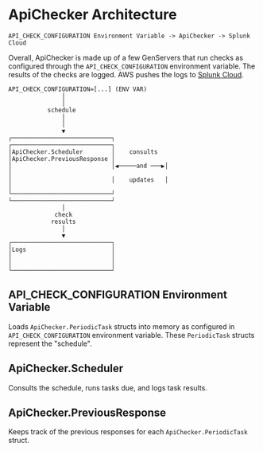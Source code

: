# ApiChecker Architecture

`API_CHECK_CONFIGURATION Environment Variable -> ApiChecker -> Splunk Cloud`

Overall, ApiChecker is made up of a few GenServers that run checks as
configured through the `API_CHECK_CONFIGURATION` environment variable. The
results of the checks are logged. AWS pushes the logs to [Splunk
Cloud](https://www.splunk.com/en_us/products/splunk-cloud.html).

    API_CHECK_CONFIGURATION=[...] (ENV VAR)
                   │
                   │
               schedule
                   │
                   │
                   ▼
    ┌────────────────────────────┐              ┌────────────────────────────┐
    │ApiChecker.Scheduler        │    consults  │ApiChecker.PreviousResponse │
    │                            │◀─────and ───▶│                            │
    │                            │    updates   │                            │
    └────────────────────────────┘              └────────────────────────────┘
                   │
                 check
                results
                   │
                   ▼
    ┌────────────────────────────┐
    │Logs                        │
    │                            │
    │                            │
    └────────────────────────────┘

## API_CHECK_CONFIGURATION Environment Variable

Loads `ApiChecker.PeriodicTask` structs into memory as configured in
`API_CHECK_CONFIGURATION` environment variable. These `PeriodicTask` structs
represent the "schedule".

## ApiChecker.Scheduler

Consults the schedule, runs tasks due, and logs task results.

## ApiChecker.PreviousResponse

Keeps track of the previous responses for each `ApiChecker.PeriodicTask` struct.

